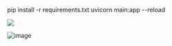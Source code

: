 pip install -r requirements.txt
uvicorn main:app --reload

<img src="http://mazandi.herokuapp.com/api?handle=tjalsdyd2121&theme=dark"/>

![image](https://github.com/tjalsdyd2121/AppleWidget_BOJ_Strict/assets/112611895/a0c8ab54-8c08-4753-9dcd-9543c50a645c)
